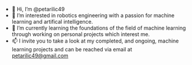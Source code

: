 - 👋 Hi, I’m @petarilic49
- 👀 I’m interested in robotics engineering with a passion for machine learning and artifical intelligence. 
- 🌱 I’m currently learning the foundations of the field of machine learning through working on personal projects which interest me. 
- 📫 I invite you to take a look at my completed, and ongoing, machine learning projects and can be reached via email at petarilic49@gmail.com

<!---
petarilic49/petarilic49 is a ✨ special ✨ repository because its `README.md` (this file) appears on your GitHub profile.
You can click the Preview link to take a look at your changes.
--->
